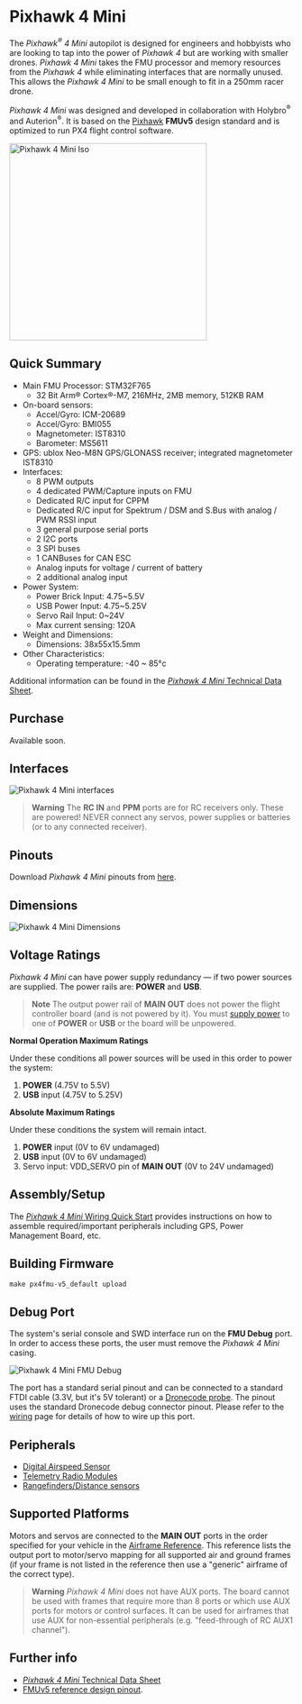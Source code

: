 # Pixhawk 4 Mini

The *Pixhawk<sup>&reg;</sup> 4 Mini* autopilot is designed for engineers and hobbyists who are looking to tap into the power of *Pixhawk 4* but are working with smaller drones. *Pixhawk 4 Mini* takes the FMU processor and memory resources from the *Pixhawk 4* while eliminating interfaces that are normally unused. This allows the *Pixhawk 4 Mini* to be small enough to fit in a 250mm racer drone.

*Pixhawk 4 Mini* was designed and developed in collaboration with Holybro<sup>&reg;</sup> and Auterion<sup>&reg;</sup>. It is based on the [Pixhawk](https://pixhawk.org/) **FMUv5** design standard and is optimized to run PX4 flight control software.

<img src="../../assets/flight_controller/pixhawk4mini/pixhawk4mini_iso_1.png" width="350px" title="Pixhawk 4 Mini Iso" />

## Quick Summary

* Main FMU Processor: STM32F765 
  * 32 Bit Arm® Cortex®-M7, 216MHz, 2MB memory, 512KB RAM
* On-board sensors: 
  * Accel/Gyro: ICM-20689
  * Accel/Gyro: BMI055
  * Magnetometer: IST8310
  * Barometer: MS5611
* GPS: ublox Neo-M8N GPS/GLONASS receiver; integrated magnetometer IST8310
* Interfaces: 
  * 8 PWM outputs
  * 4 dedicated PWM/Capture inputs on FMU
  * Dedicated R/C input for CPPM
  * Dedicated R/C input for Spektrum / DSM and S.Bus with analog / PWM RSSI input
  * 3 general purpose serial ports
  * 2 I2C ports
  * 3 SPI buses
  * 1 CANBuses for CAN ESC
  * Analog inputs for voltage / current of battery
  * 2 additional analog input
* Power System: 
  * Power Brick Input: 4.75~5.5V
  * USB Power Input: 4.75~5.25V
  * Servo Rail Input: 0~24V
  * Max current sensing: 120A
* Weight and Dimensions: 
  * Dimensions: 38x55x15.5mm
* Other Characteristics: 
  * Operating temperature: -40 ~ 85°c

Additional information can be found in the [*Pixhawk 4 Mini* Technical Data Sheet](https://github.com/PX4/px4_user_guide/raw/master/assets/flight_controller/pixhawk4mini/pixhawk4mini_technical_data_sheet.pdf).

## Purchase

Available soon. <!-- Order from [Holybro](https://shop.holybro.com/). -->

## Interfaces

![Pixhawk 4 Mini interfaces](../../assets/flight_controller/pixhawk4mini/pixhawk4mini_interfaces.png)

> **Warning** The **RC IN** and **PPM** ports are for RC receivers only. These are powered! NEVER connect any servos, power supplies or batteries (or to any connected receiver).

## Pinouts

Download *Pixhawk 4 Mini* pinouts from [here](https://github.com/PX4/px4_user_guide/raw/master/assets/flight_controller/pixhawk4mini/pixhawk4mini_pinouts.pdf).

## Dimensions

![Pixhawk 4 Mini Dimensions](../../assets/flight_controller/pixhawk4mini/pixhawk4mini_dimensions.png)

## Voltage Ratings

*Pixhawk 4 Mini* can have power supply redundancy — if two power sources are supplied. The power rails are: **POWER** and **USB**.

> **Note** The output power rail of **MAIN OUT** does not power the flight controller board (and is not powered by it). You must [supply power](../assembly/quick_start_pixhawk4_mini.md#voltageratings) to one of **POWER** or **USB** or the board will be unpowered.

**Normal Operation Maximum Ratings**

Under these conditions all power sources will be used in this order to power the system:

1. **POWER** (4.75V to 5.5V)
2. **USB** input (4.75V to 5.25V)

**Absolute Maximum Ratings**

Under these conditions the system will remain intact.

1. **POWER** input (0V to 6V undamaged)
2. **USB** input (0V to 6V undamaged)
3. Servo input: VDD_SERVO pin of **MAIN OUT** (0V to 24V undamaged)

## Assembly/Setup

The [*Pixhawk 4 Mini* Wiring Quick Start](../assembly/quick_start_pixhawk4_mini.md) provides instructions on how to assemble required/important peripherals including GPS, Power Management Board, etc.

## Building Firmware

`make px4fmu-v5_default upload`

## Debug Port

The system's serial console and SWD interface run on the **FMU Debug** port. In order to access these ports, the user must remove the *Pixhawk 4 Mini* casing.

![Pixhawk 4 Mini FMU Debug](../../assets/flight_controller/pixhawk4mini/pixhawk4mini_fmu_debug.png)

The port has a standard serial pinout and can be connected to a standard FTDI cable (3.3V, but it's 5V tolerant) or a [Dronecode probe](https://kb.zubax.com/display/MAINKB/Dronecode+Probe+documentation). The pinout uses the standard Dronecode debug connector pinout. Please refer to the [wiring](https://dev.px4.io/en/debug/system_console.html) page for details of how to wire up this port.

## Peripherals

* [Digital Airspeed Sensor](https://drotek.com/shop/en/home/848-sdp3x-airspeed-sensor-kit-sdp33.html)
* [Telemetry Radio Modules](https://docs.px4.io/en/telemetry/)
* [Rangefinders/Distance sensors](https://docs.px4.io/en/sensor/rangefinders.html)

## Supported Platforms

Motors and servos are connected to the **MAIN OUT** ports in the order specified for your vehicle in the [Airframe Reference](../airframes/airframe_reference.md). This reference lists the output port to motor/servo mapping for all supported air and ground frames (if your frame is not listed in the reference then use a "generic" airframe of the correct type).

> **Warning** *Pixhawk 4 Mini* does not have AUX ports. The board cannot be used with frames that require more than 8 ports or which use AUX ports for motors or control surfaces. It can be used for airframes that use AUX for non-essential peripherals (e.g. "feed-through of RC AUX1 channel").

## Further info

* [*Pixhawk 4 Mini* Technical Data Sheet](https://github.com/PX4/px4_user_guide/raw/master/assets/flight_controller/pixhawk4mini/pixhawk4mini_technical_data_sheet.pdf)
* [FMUv5 reference design pinout](https://docs.google.com/spreadsheets/d/1-n0__BYDedQrc_2NHqBenG1DNepAgnHpSGglke-QQwY/edit#gid=912976165).